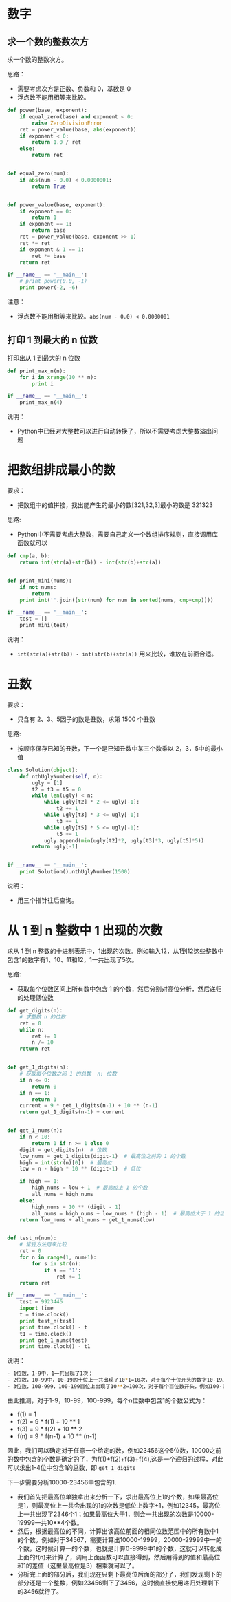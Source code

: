 # 数字


## 求一个数的整数次方


求一个数的整数次方。

思路：

- 需要考虑次方是正数、负数和 0，基数是 0
- 浮点数不能用相等来比较。


```python
def power(base, exponent):
    if equal_zero(base) and exponent < 0:
        raise ZeroDivisionError
    ret = power_value(base, abs(exponent))
    if exponent < 0:
        return 1.0 / ret
    else:
        return ret


def equal_zero(num):
    if abs(num - 0.0) < 0.0000001:
        return True


def power_value(base, exponent):
    if exponent == 0:
        return 1
    if exponent == 1:
        return base
    ret = power_value(base, exponent >> 1)
    ret *= ret
    if exponent & 1 == 1:
        ret *= base
    return ret

if __name__ == '__main__':
    # print power(0.0, -1)
    print power(-2, -6)

```

注意：

- 浮点数不能用相等来比较。`abs(num - 0.0) < 0.0000001`





## 打印 1 到最大的 n 位数


打印出从 1 到最大的 n 位数

```py
def print_max_n(n):
    for i in xrange(10 ** n):
        print i

if __name__ == '__main__':
    print_max_n(4)
```

说明：

- Python中已经对大整数可以进行自动转换了，所以不需要考虑大整数溢出问题



# 把数组排成最小的数

要求：

- 把数组中的值拼接，找出能产生的最小的数[321,32,3]最小的数是 321323

思路: 

- Python中不需要考虑大整数，需要自己定义一个数组排序规则，直接调用库函数就可以

```python
def cmp(a, b):
    return int(str(a)+str(b)) - int(str(b)+str(a))


def print_mini(nums):
    if not nums:
        return
    print int(''.join([str(num) for num in sorted(nums, cmp=cmp)]))

if __name__ == '__main__':
    test = []
    print_mini(test)

```

说明：

- `int(str(a)+str(b)) - int(str(b)+str(a))` 用来比较，谁放在前面合适。




# 丑数


要求：

- 只含有 2、3、5因子的数是丑数，求第 1500 个丑数

思路: 

- 按顺序保存已知的丑数，下一个是已知丑数中某三个数乘以 2，3，5中的最小值

```python
class Solution(object):
    def nthUglyNumber(self, n):
        ugly = [1]
        t2 = t3 = t5 = 0
        while len(ugly) < n:
            while ugly[t2] * 2 <= ugly[-1]:
                t2 += 1
            while ugly[t3] * 3 <= ugly[-1]:
                t3 += 1
            while ugly[t5] * 5 <= ugly[-1]:
                t5 += 1
            ugly.append(min(ugly[t2]*2, ugly[t3]*3, ugly[t5]*5))
        return ugly[-1]


if __name__ == '__main__':
    print Solution().nthUglyNumber(1500)
```


说明：

- 用三个指针往后查询。



# 从 1 到 n 整数中 1 出现的次数

求从 1 到 n 整数的十进制表示中，1出现的次数。例如输入12，从1到12这些整数中包含1的数字有1、10、11和12，1一共出现了5次。

思路: 

- 获取每个位数区间上所有数中包含 1 的个数，然后分别对高位分析，然后递归的处理低位数


```python
def get_digits(n):
    # 求整数 n 的位数
    ret = 0
    while n:
        ret += 1
        n /= 10
    return ret


def get_1_digits(n):
    # 获取每个位数之间 1 的总数  n: 位数
    if n <= 0:
        return 0
    if n == 1:
        return 1
    current = 9 * get_1_digits(n-1) + 10 ** (n-1)
    return get_1_digits(n-1) + current


def get_1_nums(n):
    if n < 10:
        return 1 if n >= 1 else 0
    digit = get_digits(n)  # 位数
    low_nums = get_1_digits(digit-1)  # 最高位之前的 1 的个数
    high = int(str(n)[0])  # 最高位
    low = n - high * 10 ** (digit-1)  # 低位

    if high == 1:
        high_nums = low + 1  # 最高位上 1 的个数
        all_nums = high_nums
    else:
        high_nums = 10 ** (digit - 1)
        all_nums = high_nums + low_nums * (high - 1)  # 最高位大于 1 的话，统计每个多位数后面包含的 1
    return low_nums + all_nums + get_1_nums(low)


def test_n(num):
    # 常规方法用来比较
    ret = 0
    for n in range(1, num+1):
        for s in str(n):
            if s == '1':
                ret += 1
    return ret

if __name__ == '__main__':
    test = 9923446
    import time
    t = time.clock()
    print test_n(test)
    print time.clock() - t
    t1 = time.clock()
    print get_1_nums(test)
    print time.clock() - t1

```

说明：

```sh
- 1位数，1-9中，1一共出现了1次；
- 2位数，10-99中，10-19的十位上一共出现了10*1=10次，对于每个十位开头的数字10-19、20-29，每个数个位上出现的是1-9中1出现的次数，共有9个区间9*1=9次；
- 3位数，100-999，100-199百位上出现了10**2=100次，对于每个百位数开头，例如100-199，200-299，低位上其实就是0-99这个区间上1出现的次数，一共9个区间 9*19=171次；
```

由此推测，对于1-9，10-99，100-999，每个n位数中包含1的个数公式为：

- f(1) = 1
- f(2) = 9 * f(1) + 10 ** 1
- f(3) = 9 * f(2) + 10 ** 2
- f(n) = 9 * f(n-1) + 10 ** (n-1)

因此，我们可以确定对于任意一个给定的数，例如23456这个5位数，10000之前的数中包含的个数是确定的了，为f(1)+f(2)+f(3)+f(4),这是一个递归的过程，对此可以求出1-4位中包含1的总数，即 `get_1_digits`

下一步需要分析10000-23456中包含的1.

- 我们首先把最高位单独拿出来分析一下，求出最高位上1的个数，如果最高位是1，则最高位上一共会出现的1的次数是低位上数字+1，例如12345，最高位上一共出现了2346个1；如果最高位大于1，则会一共出现的次数是10000-19999一共10**4个数。
- 然后，根据最高位的不同，计算出该高位前面的相同位数范围中的所有数中1的个数。例如对于34567，需要计算出10000-19999，20000-29999中一的个数，这时候计算一的个数，也就是计算0-9999中1的个数，这就可以转化成上面的f(n)来计算了，调用上面函数可以直接得到，然后用得到的值和最高位和1的差值（这里最高位是3）相乘就可以了。
- 分析完上面的部分后，我们现在只剩下最高位后面的部分了，我们发现剩下的部分还是一个整数，例如23456剩下了3456，这时候直接使用递归处理剩下的3456就行了。

